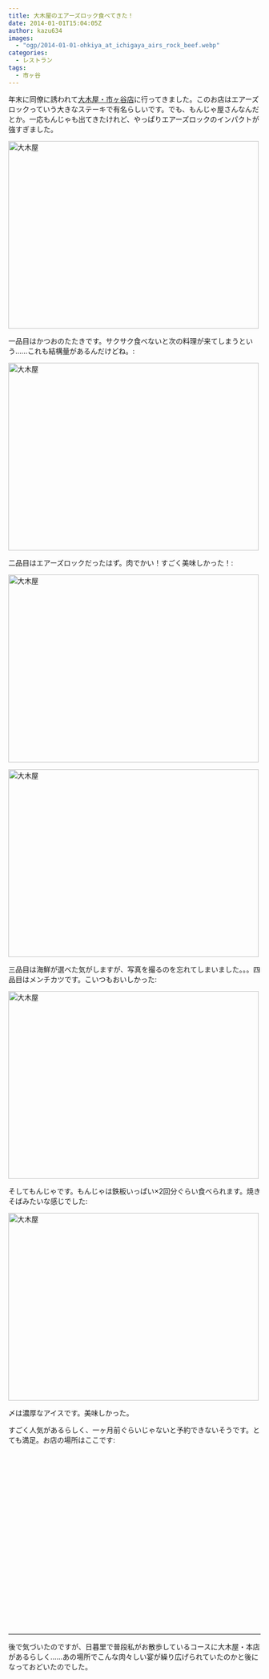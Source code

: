 ```yaml
---
title: 大木屋のエアーズロック食べてきた！
date: 2014-01-01T15:04:05Z
author: kazu634
images:
  - "ogp/2014-01-01-ohkiya_at_ichigaya_airs_rock_beef.webp"
categories:
  - レストラン
tags:
  - 市ヶ谷
---
```

年末に同僚に誘われて<a href="http://r.gnavi.co.jp/gabr800/" onclick="__gaTracker('send', 'event', 'outbound-article', 'http://r.gnavi.co.jp/gabr800/', '大木屋・市ヶ谷店');">大木屋・市ヶ谷店</a>に行ってきました。このお店はエアーズロックっていう大きなステーキで有名らしいです。でも、もんじゃ屋さんなんだとか。一応もんじゃも出てきたけれど、やっぱりエアーズロックのインパクトが強すぎました。

<a href="http://www.flickr.com/photos/42332031@N02/11451259155/" onclick="__gaTracker('send', 'event', 'outbound-article', 'http://www.flickr.com/photos/42332031@N02/11451259155/', '');" title="大木屋 by kazu634, on Flickr"><img class="aligncenter" alt="大木屋" src="http://farm4.staticflickr.com/3809/11451259155_1516bf5077.jpg" width="500" height="375" /></a>

<!--more-->



一品目はかつおのたたきです。サクサク食べないと次の料理が来てしまうという……これも結構量があるんだけどね。:

<a href="http://www.flickr.com/photos/42332031@N02/11451122984/" onclick="__gaTracker('send', 'event', 'outbound-article', 'http://www.flickr.com/photos/42332031@N02/11451122984/', '');" title="大木屋 by kazu634, on Flickr"><img class="aligncenter" alt="大木屋" src="http://farm6.staticflickr.com/5534/11451122984_5c114dfd7c.jpg" width="500" height="375" /></a>

二品目はエアーズロックだったはず。肉でかい！すごく美味しかった！:

<a href="http://www.flickr.com/photos/42332031@N02/11451259155/" onclick="__gaTracker('send', 'event', 'outbound-article', 'http://www.flickr.com/photos/42332031@N02/11451259155/', '');" title="大木屋 by kazu634, on Flickr"><img class="aligncenter" alt="大木屋" src="http://farm4.staticflickr.com/3809/11451259155_1516bf5077.jpg" width="500" height="375" /></a>

<a href="http://www.flickr.com/photos/42332031@N02/11453934183/" onclick="__gaTracker('send', 'event', 'outbound-article', 'http://www.flickr.com/photos/42332031@N02/11453934183/', '');" title="大木屋 by kazu634, on Flickr"><img class="aligncenter" alt="大木屋" src="http://farm8.staticflickr.com/7432/11453934183_402cbfeaba.jpg" width="500" height="375" /></a>

三品目は海鮮が選べた気がしますが、写真を撮るのを忘れてしまいました。。。四品目はメンチカツです。こいつもおいしかった:

<a href="http://www.flickr.com/photos/42332031@N02/11453902434/" onclick="__gaTracker('send', 'event', 'outbound-article', 'http://www.flickr.com/photos/42332031@N02/11453902434/', '');" title="大木屋 by kazu634, on Flickr"><img class="aligncenter" alt="大木屋" src="http://farm4.staticflickr.com/3723/11453902434_ff213aeec8.jpg" width="500" height="375" /></a>

そしてもんじゃです。もんじゃは鉄板いっぱい×2回分ぐらい食べられます。焼きそばみたいな感じでした:

<a href="http://www.flickr.com/photos/42332031@N02/11478286113/" onclick="__gaTracker('send', 'event', 'outbound-article', 'http://www.flickr.com/photos/42332031@N02/11478286113/', '');" title="大木屋 by kazu634, on Flickr"><img class="aligncenter" alt="大木屋" src="http://farm4.staticflickr.com/3830/11478286113_97089b8b73.jpg" width="500" height="375" /></a>

〆は濃厚なアイスです。美味しかった。

すごく人気があるらしく、一ヶ月前ぐらいじゃないと予約できないそうです。とても満足。お店の場所はここです:

<div class="cgmp-centering-container-handle" align="center">
<div class="google-map-placeholder" id="2ea492cb64ab5fadb1504a623b04e9da" style="width: 350px; height: 350px;">
<div align="center" style="background:url('http://blog.kazu634.com/wp-content/plugins/comprehensive-google-map-plugin/assets/css/images/loading.gif') no-repeat 0 0 transparent !important; height:100px; width:100px; position: relative; top: 125px !important;">
</div>
</div>

<div class="direction-controls-placeholder" id="direction-controls-placeholder-2ea492cb64ab5fadb1504a623b04e9da" style="background: white; width: 350px; margin-top: 5px; border: 1px solid #EBEBEB; display: none; padding: 18px 0 9px 0;">
<div class="d_close-wrapper">
<a id="d_close" href="javascript:void(0)"> <img src="http://blog.kazu634.com/wp-content/plugins/comprehensive-google-map-plugin/assets/css/images/transparent.png" class="close" /> </a>
</div>

<div style="" id="travel_modes_div" class="dir-tm kd-buttonbar">
<a tabindex="3" class="kd-button kd-button-left selected" href="javascript:void(0)" id="dir_d_btn" title="By car"> <img class="dir-tm-d" src="http://blog.kazu634.com/wp-content/plugins/comprehensive-google-map-plugin/assets/css/images/transparent.png" /> </a> <a tabindex="3" class="kd-button kd-button-right" href="javascript:void(0)" id="dir_w_btn" title="Walking"> <img class="dir-tm-w" src="http://blog.kazu634.com/wp-content/plugins/comprehensive-google-map-plugin/assets/css/images/transparent.png" /> </a>
</div>

<div class="dir-clear">
</div>

<div id="dir_wps">
<div id="dir_wp_0" class="dir-wp">
<div class="dir-wp-hl">
<div id="dir_m_0" class="dir-m" style="cursor: -moz-grab;">
<div style="width: 24px; height: 24px; overflow: hidden; position: relative;">
<img style="position: absolute; left: 0px; top: -141px; -moz-user-select: none; border: 0px none; padding: 0px; margin: 0px;" src="http://blog.kazu634.com/wp-content/plugins/comprehensive-google-map-plugin/assets/css/images/directions.png" />
</div>
</div>

<div class="dir-input">
<div class="kd-input-text-wrp">
<input type="text" maxlength="2048" tabindex="4" value="" name="a_address" id="a_address" title="Start address" class="wp kd-input-text" autocomplete="off" autocorrect="off" />
</div>
</div>
</div>
</div>

<div class="dir-rev-wrapper">
<div id="dir_rev" title="Get reverse directions">
<a id="reverse-btn" href="javascript:void(0)" class="kd-button"> <img class="dir-reverse" src="http://blog.kazu634.com/wp-content/plugins/comprehensive-google-map-plugin/assets/css/images/transparent.png" /> </a>
</div>
</div>

<div id="dir_wp_1" class="dir-wp">
<div class="dir-wp-hl">
<div id="dir_m_1" class="dir-m" style="cursor: -moz-grab;">
<div style="width: 24px; height: 24px; overflow: hidden; position: relative;">
<img style="position: absolute; left: 0px; top: -72px; -moz-user-select: none; border: 0px none; padding: 0px; margin: 0px;" src="http://blog.kazu634.com/wp-content/plugins/comprehensive-google-map-plugin/assets/css/images/directions.png" />
</div>
</div>

<div class="dir-input">
<div class="kd-input-text-wrp">
<input type="text" maxlength="2048" tabindex="4" value="" name="b_address" id="b_address" title="End address" class="wp kd-input-text" autocomplete="off" autocorrect="off" />
</div>
</div>
</div>
</div>
</div>

<div id="dir_controls">
<div class="d_links">
<span id="d_options_toggle"> <a id="d_options_show" class="no-wrap" href="javascript:void(0)" style="display: none !important;">Show options</a> <a id="d_options_hide" class="no-wrap" href="javascript:void(0)" style="display: none !important;">Hide options</a> <b><span style="color: blue">Additional options</span></b> </span>
</div>

<div id="d_options" style="margin-bottom: 5px; text-align: left;">
<input type="checkbox" tabindex="5" name="2ea492cb64ab5fadb1504a623b04e9da_avoid_hway" id="2ea492cb64ab5fadb1504a623b04e9da_avoid_hway" /> <label for="2ea492cb64ab5fadb1504a623b04e9da_avoid_hway">Avoid highways</label> <input type="checkbox" tabindex="5" name="2ea492cb64ab5fadb1504a623b04e9da_avoid_tolls" id="2ea492cb64ab5fadb1504a623b04e9da_avoid_tolls" /> <label for="2ea492cb64ab5fadb1504a623b04e9da_avoid_tolls">Avoid tolls</label> <input type="radio" name="2ea492cb64ab5fadb1504a623b04e9da_travel_mode" id="2ea492cb64ab5fadb1504a623b04e9da_radio_km" /> <label for="2ea492cb64ab5fadb1504a623b04e9da_radio_km">KM</label> <input type="radio" name="2ea492cb64ab5fadb1504a623b04e9da_travel_mode" id="2ea492cb64ab5fadb1504a623b04e9da_radio_miles" checked="checked" /> <label for="2ea492cb64ab5fadb1504a623b04e9da_radio_miles">Miles</label>
</div>

<div class="dir-sub-cntn">
<button tabindex="6" name="btnG" type="submit" id="d_sub" class="kd-button kd-button-submit">Get Directions</button> <button tabindex="6" name="btnG" type="button" style="display: none;" id="print_sub" class="kd-button kd-button-submit">Print Directions</button>
</div>
</div>
</div>

<div id="rendered-directions-placeholder-2ea492cb64ab5fadb1504a623b04e9da" style="display: none; border: 1px solid #ddd; width: 350px; margin-top: 10px; direction: ltr; overflow: auto; height: 180px; padding: 5px;" class="rendered-directions-placeholder">
</div>
</div>

* * *

後で気づいたのですが、日暮里で普段私がお散歩しているコースに大木屋・本店があるらしく……あの場所でこんな肉々しい宴が繰り広げられていたのかと後になっておどいたのでした。

